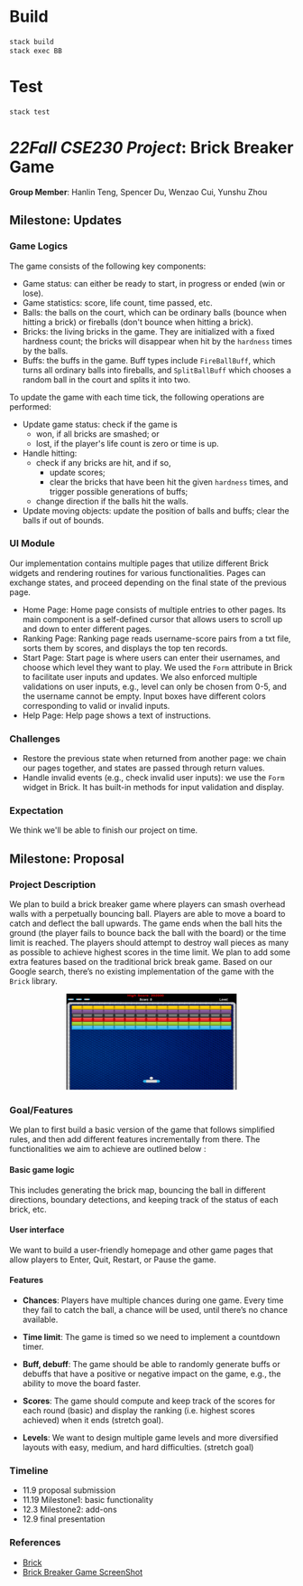 # Build

```
stack build
stack exec BB
```

# Test

```
stack test
```

# *22Fall CSE230 Project*: Brick Breaker Game

**Group Member**: Hanlin Teng, Spencer Du, Wenzao Cui, Yunshu Zhou

## Milestone: Updates

### Game Logics

The game consists of the following key components:

- Game status: can either be ready to start, in progress or ended (win or lose).
- Game statistics: score, life count, time passed, etc.
- Balls: the balls on the court, which can be ordinary balls (bounce when hitting a brick) or fireballs (don't bounce when hitting a brick).
- Bricks: the living bricks in the game. They are initialized with a fixed hardness count; the bricks will disappear when hit by the `hardness` times by the balls.
- Buffs: the buffs in the game. Buff types include `FireBallBuff`, which turns all ordinary balls into fireballs, and `SplitBallBuff` which chooses a random ball in the court and splits it into two.

To update the game with each time tick, the following operations are performed:

- Update game status: check if the game is
  - won, if all bricks are smashed; or
  - lost, if the player's life count is zero or time is up.
- Handle hitting:
  - check if any bricks are hit, and if so,
    - update scores;
    - clear the bricks that have been hit the given `hardness` times, and trigger possible generations of buffs;
  - change direction if the balls hit the walls.
- Update moving objects: update the position of balls and buffs; clear the balls if out of bounds.

### UI Module

Our implementation contains multiple pages that utilize different Brick widgets and rendering routines for various functionalities. Pages can exchange states, and proceed depending on the final state of the previous page.

- Home Page: Home page consists of multiple entries to other pages. Its main component is a self-defined cursor that allows users to scroll up and down to enter different pages.
- Ranking Page: Ranking page reads username-score pairs from a txt file, sorts them by scores, and displays the top ten records.
- Start Page: Start page is where users can enter their usernames, and choose which level they want to play. We used the `Form` attribute in Brick to facilitate user inputs and updates. We also enforced multiple validations on user inputs, e.g., level can only be chosen from 0-5, and the username cannot be empty. Input boxes have different colors corresponding to valid or invalid inputs.
- Help Page: Help page shows a text of instructions.

### Challenges

- Restore the previous state when returned from another page: we chain our pages together, and states are passed through return values.  
- Handle invalid events (e.g., check invalid user inputs): we use the `Form` widget in Brick. It has built-in methods for input validation and display.

### Expectation

We think we'll be able to finish our project on time.

## Milestone: Proposal

### Project Description

We plan to build a brick breaker game where players can smash overhead walls with a perpetually bouncing ball. Players are able to move a board to catch and deflect the ball upwards. The game ends when the ball hits the ground (the player fails to bounce back the ball with the board) or the time limit is reached. The players should attempt to destroy wall pieces as many as possible to achieve highest scores in the time limit. We plan to add some extra features based on the traditional brick break game. Based on our Google search, there’s no existing implementation of the game with the `Brick` library.

<!-- ![Screenshot](pictures/brick-breaker.jpg) -->

<center><img width=60% src="pictures/brick-breaker.jpg"></img></center>

### Goal/Features

We plan to first build a basic version of the game that follows simplified rules, and then add different features incrementally from there. The functionalities we aim to achieve are outlined below :

#### Basic game logic

This includes generating the brick map, bouncing the ball in different directions, boundary detections, and keeping track of the status of each brick, etc.

#### User interface

We want to build a user-friendly homepage and other game pages that allow players to Enter, Quit, Restart, or Pause the game.

#### Features

- **Chances**: Players have multiple chances during one game. Every time they fail to catch the ball, a chance will be used, until there’s no chance available.

- **Time limit**: The game is timed so we need to implement a countdown timer.

- **Buff, debuff**: The game should be able to randomly generate buffs or debuffs that have a positive or negative impact on the game, e.g., the ability to move the board faster.

- **Scores**: The game should compute and keep track of the scores for each round (basic) and display the ranking (i.e. highest scores achieved) when it ends (stretch goal).

- **Levels**: We want to design multiple game levels and more diversified layouts with easy, medium, and hard difficulties. (stretch goal)

### Timeline

- 11.9 proposal submission
- 11.19 Milestone1: basic functionality
- 12.3 Milestone2: add-ons
- 12.9 final presentation

### References

- [Brick](https://github.com/jtdaugherty/brick)
- [Brick Breaker Game ScreenShot](https://store.steampowered.com/app/874780/Brick_Breaker_Premium/)
